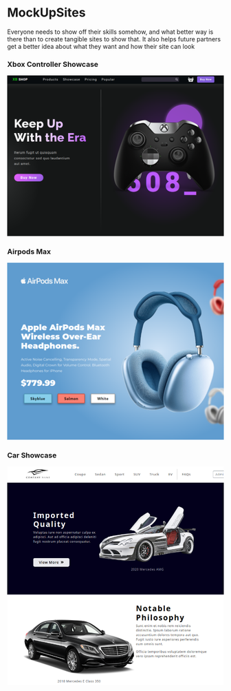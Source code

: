 # MockUpSites
Everyone needs to show off their skills somehow, and what better way is there than to create tangible sites to show that. It also helps future partners get a better idea about what they want and how their site can look

### Xbox Controller Showcase
![](https://github.com/Corvus-JSDev/MockUpSites/blob/main/photos/Screenshot%20from%202024-07-16%2017-55-44.png)




### Airpods Max
![](https://github.com/Corvus-JSDev/MockUpSites/blob/main/photos/Screenshot%20from%202024-07-16%2017-54-57.png)


### Car Showcase
![](https://github.com/Corvus-JSDev/MockUpSites/blob/main/photos/Screenshot%20from%202024-07-16%2017-56-16.png)

